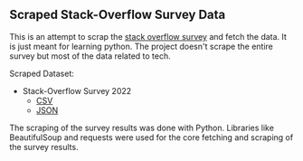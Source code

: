 ## Scraped Stack-Overflow Survey Data

This is an attempt to scrap the [stack overflow survey](https://survey.stackoverflow.co/2022/) and fetch the data. It is just meant for learning python. The project doesn't scrape the entire survey but most of the data related to tech.

Scraped Dataset:

- Stack-Overflow Survey 2022 
  - [CSV](https://github.com/Mr-Destructive/scraped-stackoverflow-survey/survey-2022/dataset/data.csv)
  - [JSON](https://github.com/Mr-Destructive/scraped-stackoverflow-survey/survey-2022/dataset/data.json)

The scraping of the survey results was done with Python. Libraries like BeautifulSoup and requests were used for the core fetching and scraping of the survey results.
